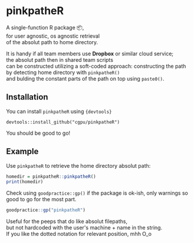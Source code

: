 
<!-- README.md is generated from README.Rmd. Please edit that file -->
pinkpatheR
==========

A single-function R package 📦, <br>
for user agnostic, os agnostic retrieval  <br>
of the absolut path to home directory.  <br>

It is handy if all team members use __Dropbox__ or similar cloud service; <br>
the absolut path then in shared team scripts <br> 
can be constructed utilizing a soft-coded approach: 
constructing the path by detecting home directory with `pinkpatheR()`  <br>
and bulding the constant parts of the path on top using `paste0()`.  <br>

Installation
------------

You can install ```pinkpatheR``` using `{devtools}`

```{r}
devtools::install_github("cgpu/pinkpatheR")
```
You should be good to go!

Example
-------

Use `pinkpatheR` to retrieve the home directory absolut path:

``` r
homedir = pinkpatheR::pinkpatheR()
print(homedir)
```

Check using `goodpractice::gp()` if the package is ok-ish, only warnings so good to go for the most part.

``` r
goodpractice::gp("pinkpatheR")
```
Useful for the peeps that do like absolut filepaths, <br>
but not hardcoded with the user's machine + name in the string.  <br>
If you like the dotted notation for relevant position, mhh O_o  <br>

